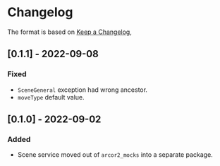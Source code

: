 # Changelog

The format is based on [Keep a Changelog](https://keepachangelog.com/en/1.0.0/),

## [0.1.1] - 2022-09-08

### Fixed

- `SceneGeneral` exception had wrong ancestor.
- `moveType` default value.

## [0.1.0] - 2022-09-02

### Added

- Scene service moved out of `arcor2_mocks` into a separate package.